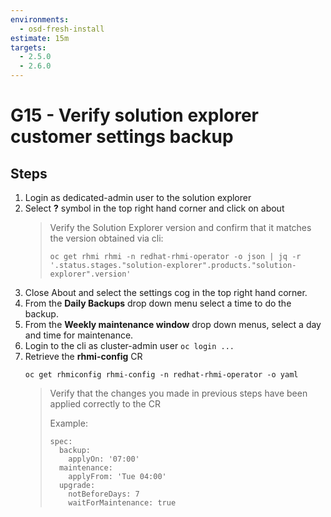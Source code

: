 ```yaml
---
environments:
  - osd-fresh-install
estimate: 15m
targets:
  - 2.5.0
  - 2.6.0
---
```


# G15 - Verify solution explorer customer settings backup

## Steps

1. Login as dedicated-admin user to the solution explorer
2. Select **?** symbol in the top right hand corner and click on about
   > Verify the Solution Explorer version and confirm that it matches the version obtained via cli:
   >
   > ```
   > oc get rhmi rhmi -n redhat-rhmi-operator -o json | jq -r '.status.stages."solution-explorer".products."solution-explorer".version'
   > ```
3. Close About and select the settings cog in the top right hand corner.
4. From the **Daily Backups** drop down menu select a time to do the backup.
5. From the **Weekly maintenance window** drop down menus, select a day and time for maintenance.
6. Login to the cli as cluster-admin user `oc login ...`
7. Retrieve the **rhmi-config** CR
   ```
   oc get rhmiconfig rhmi-config -n redhat-rhmi-operator -o yaml
   ```
   > Verify that the changes you made in previous steps have been applied correctly to the CR
   >
   > Example:
   >
   > ```
   > spec:
   >   backup:
   >     applyOn: '07:00'
   >   maintenance:
   >     applyFrom: 'Tue 04:00'
   >   upgrade:
   >     notBeforeDays: 7
   >     waitForMaintenance: true
   > ```

